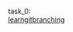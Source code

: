 task_0:<br>
[learngitbranching](https://github.com/Macaqu1nho/kottans_web_test/blob/master/task_0/learngitbranching.jpg/ )
